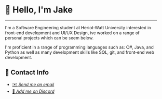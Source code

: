 # 👋 Hello, I'm Jake
****

I'm a Software Engineering student at Heriot-Watt University
interested in front-end development and UI/UX Design, ive worked on a range of personal projects which can be seem below.

I'm proficient in a range of programming languages such as: C#, Java, and Python as well as many development skills like SQL, git, and front-end web development.

## 💬 Contact Info
- <a href = "mailto:jakecallcut123@gmail.com">✉️ *Send me an email*</a>
- <a href = "https://discordapp.com/users/321361586268798977">👾️ *Add me on Discord*</a>
